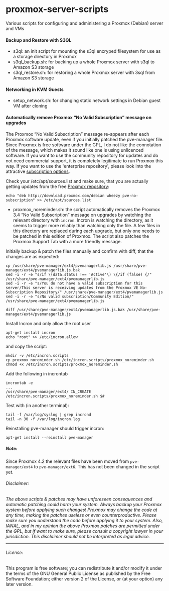 # proxmox-server-scripts
Various scripts for configuring and administering a Proxmox (Debian) server and VMs

#### Backup and Restore with S3QL

 - s3ql: an init script for mounting the s3ql encryped filesystem for use as a storage directory in Proxmox
 - s3ql_backup.sh: for backing up a whole Proxmox server with s3ql to Amazon S3 storage
 - s3ql_restore.sh:	for restoring a whole Proxmox server with 3sql from Amazon S3 storage

#### Networking in KVM Guests
 - setup_network.sh: for changing static network settings in Debian guest VM after cloning

#### Automatically remove Proxmox “No Valid Subscription” message on upgrades

The Proxmox “No Valid Subscription” message re-appears after each Proxmox software update, even if you initially patched the pve-manager file. Since Proxmox is free software under the GPL, I do not like the connotation of the message, which makes it sound like one is using unlicenced software. If you want to use the community repository for updates and do not need commercial support, it is completely legitimate to run Proxmox this way. If you want to use the 'enterprise repository', please look into the attractive [subscription options](https://www.proxmox.com/en/proxmox-ve/pricing).

Check your /etc/apt/sources.list and make sure, that you are actually getting updates from the free [Proxmox repository](https://pve.proxmox.com/wiki/Package_repositories):

```
echo "deb http://download.proxmox.com/debian wheezy pve-no-subscription" >> /etc/apt/sources.list
```

 - proxmox_noreminder.sh: the script automatically removes the Proxmox 3.4 “No Valid Subscription” message on upgrades by watching the relevant directory with ```incron```. Incron is watching the directory, as it seems to trigger more reliably than watching only the file. A few files in this directory are replaced during each upgrade, but only one needs to be patched in this edition of Proxmox. The script also patches the Proxmox Support Tab with a more friendly message.

Initially backup & patch the files manually and confirm with diff, that the changes are as expected:
```
cp /usr/share/pve-manager/ext4/pvemanagerlib.js /usr/share/pve-manager/ext4/pvemanagerlib.js.bak
sed -i -r -e "s/if \(data.status !== 'Active'\) \{/if (false) {/" /usr/share/pve-manager/ext4/pvemanagerlib.js 
sed -i -r -e "s/You do not have a valid subscription for this server/This server is receiving updates from the Proxmox VE No-Subscription Repository/" /usr/share/pve-manager/ext4/pvemanagerlib.js 
sed -i -r -e "s/No valid subscription/Community Edition/" /usr/share/pve-manager/ext4/pvemanagerlib.js

diff /usr/share/pve-manager/ext4/pvemanagerlib.js.bak /usr/share/pve-manager/ext4/pvemanagerlib.js
```

Install Incron and only allow the root user
```
apt-get install incron
echo "root" >> /etc/incron.allow
```

and copy the script:
```
mkdir -v /etc/incron.scripts
cp proxmox_noreminder.sh /etc/incron.scripts/proxmox_noreminder.sh
chmod +x /etc/incron.scripts/proxmox_noreminder.sh
```

Add the following in incrontab
```
incrontab -e
...
/usr/share/pve-manager/ext4/ IN_CREATE /etc/incron.scripts/proxmox_noreminder.sh $#
```

Test with (in another terminal):
```
tail -f /var/log/syslog | grep incrond
tail -n 30 -f /var/log/incron.log
```
Reinstalling pve-manager should trigger incron:
```
apt-get install --reinstall pve-manager
```

##### Note:
Since Proxmox 4.2 the relevant files have been moved from `pve-manager/ext4` to `pve-manager/ext6`. This has not been changed in the script yet.

###### Disclaimer:
*The above scripts & patches may have unforeseen consequences and automatic patching could harm your system. Always backup your Proxmox system before applying such changes! Proxmox may change the code at any time, making the patches useless or even counterproductive. Please make sure you understand the code before applying it to your system. Also, IANAL, and in my opinion the above Proxmox patches are permitted under the GPL, but if want to make sure, please consult a copyright lawyer in your jurisdiction. This disclaimer should not be interpreted as legal advice.*

---
###### License:
This program is free software; you can redistribute it and/or modify it under the terms of the GNU General Public License as published by the Free Software Foundation; either version 2 of the License, or (at your option) any later version.
